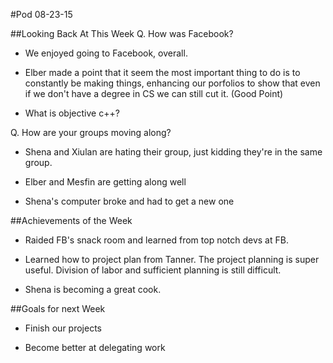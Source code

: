 #Pod 08-23-15

##Looking Back At This Week
Q. How was Facebook?

* We enjoyed going to Facebook, overall. 

* Elber made a point that it seem the most important thing to do is to constantly be making
  things, enhancing our porfolios to show that even if we don't have a degree in CS we can still
  cut it. (Good Point)

* What is objective c++?

Q. How are your groups moving along?

*  Shena and Xiulan are hating their group, just kidding they're in the same group.

*  Elber and Mesfin are getting along well

*  Shena's computer broke and had to get a new one


##Achievements of the Week
*  Raided FB's snack room and learned from top notch devs at FB.

*  Learned how to project plan from Tanner. The project planning is super useful.
   Division of labor and sufficient planning is still difficult. 

*  Shena is becoming a great cook. 

##Goals for next Week
*  Finish our projects

*  Become better at delegating work

